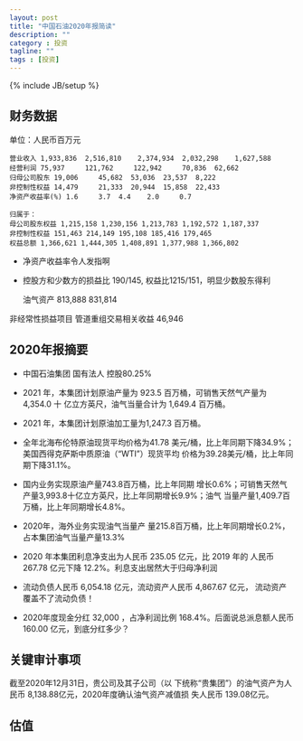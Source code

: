 ```yaml
---
layout: post
title: "中国石油2020年报简读"
description: ""
category : 投资
tagline: ""
tags : [投资]
---
```

{% include JB/setup %}


## 财务数据
单位：人民币百万元

    营业收入 1,933,836  2,516,810    2,374,934  2,032,298    1,627,588
    经营利润 75,937     121,762     122,942     70,836  62,662
    归母公司股东 19,006     45,682  53,036  23,537  8,222
    非控制性权益 14,479     21,333  20,944  15,858  22,433
    净资产收益率(%) 1.6     3.7  4.4    2.0     0.7

    归属于： 
    母公司股东权益 1,215,158 1,230,156 1,213,783 1,192,572 1,187,337
    非控制性权益 151,463 214,149 195,108 185,416 179,465
    权益总额 1,366,621 1,444,305 1,408,891 1,377,988 1,366,802

* 净资产收益率令人发指啊
* 控股方和少数方的损益比 190/145, 权益比1215/151，明显少数股东得利

    油气资产  813,888   831,814

非经常性损益项目
管道重组交易相关收益 46,946



## 2020年报摘要

* 中国石油集团 国有法人 控股80.25%
* 2021 年，本集团计划原油产量为 923.5 百万桶，可销售天然气产量为 4,354.0 十
亿立方英尺，油气当量合计为 1,649.4 百万桶。
* 2021 年，本集团计划原油加工量为1,247.3 百万桶。

* 全年北海布伦特原油现货平均价格为41.78
美元/桶，比上年同期下降34.9%；美国西得克萨斯中质原油（“WTI”）现货平均
价格为39.28美元/桶，比上年同期下降31.1%。

* 国内业务实现原油产量743.8百万桶，比上年同期
增长0.6%；可销售天然气产量3,993.8十亿立方英尺，比上年同期增长9.9%；油气
当量产量1,409.7百万桶，比上年同期增长4.8%。
* 2020年，海外业务实现油气当量产
量215.8百万桶，比上年同期增长0.2%，占本集团油气当量产量13.3%

* 2020 年本集团利息净支出为人民币 235.05 亿元，比 2019 年的
人民币 267.78 亿元下降 12.2%。利息支出居然大于归母净利润

* 流动负债人民币 6,054.18 亿元，流动资产人民币 4,867.67 亿元， 流动资产覆盖不了流动负债！

* 2020年度现金分红 32,000 ，占净利润比例 168.4%。后面说总派息额人民币 160.00 亿元，到底分红多少？

## 关键审计事项
截至2020年12月31日，贵公司及其子公司（以
下统称“贵集团”）的油气资产为人民币
8,138.88亿元，2020年度确认油气资产减值损
失人民币 139.08亿元。



## 估值

